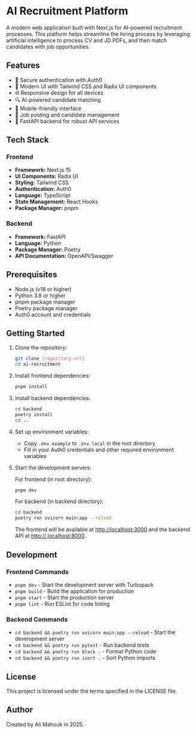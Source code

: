 # AI Recruitment Platform

A modern web application built with Next.js for AI-powered recruitment processes. This platform helps streamline the hiring process by leveraging artificial intelligence to process CV and JD PDFs, and then match candidates with job opportunities.

## Features

- 🔐 Secure authentication with Auth0
- 🎨 Modern UI with Tailwind CSS and Radix UI components
- 🌐 Responsive design for all devices
- 🔍 AI-powered candidate matching
- 📱 Mobile-friendly interface
- 🎯 Job posting and candidate management
- 🚀 FastAPI backend for robust API services

## Tech Stack

### Frontend

- **Framework:** Next.js 15
- **UI Components:** Radix UI
- **Styling:** Tailwind CSS
- **Authentication:** Auth0
- **Language:** TypeScript
- **State Management:** React Hooks
- **Package Manager:** pnpm

### Backend

- **Framework:** FastAPI
- **Language:** Python
- **Package Manager:** Poetry
- **API Documentation:** OpenAPI/Swagger

## Prerequisites

- Node.js (v18 or higher)
- Python 3.8 or higher
- pnpm package manager
- Poetry package manager
- Auth0 account and credentials

## Getting Started

1. Clone the repository:

    ```bash
    git clone [repository-url]
    cd ai-recruitment
    ```

2. Install frontend dependencies:

    ```bash
    pnpm install
    ```

3. Install backend dependencies:

    ```bash
    cd backend
    poetry install
    cd ..
    ```

4. Set up environment variables:
   - Copy `.env.example` to `.env.local` in the root directory
   - Fill in your Auth0 credentials and other required environment variables

5. Start the development servers:

    For frontend (in root directory):

    ```bash
    pnpm dev
    ```

    For backend (in backend directory):

    ```bash
    cd backend
    poetry run uvicorn main:app --reload
    ```

    The frontend will be available at [http://localhost:3000](http://localhost:3000) and the backend API at [http://    localhost:8000](http://localhost:8000).

## Development

### Frontend Commands

- `pnpm dev` - Start the development server with Turbopack
- `pnpm build` - Build the application for production
- `pnpm start` - Start the production server
- `pnpm lint` - Run ESLint for code linting

### Backend Commands

- `cd backend && poetry run uvicorn main:app --reload` - Start the development server
- `cd backend && poetry run pytest` - Run backend tests
- `cd backend && poetry run black .` - Format Python code
- `cd backend && poetry run isort .` - Sort Python imports

## License

This project is licensed under the terms specified in the LICENSE file.

## Author

Created by Ali Mahouk in 2025.
